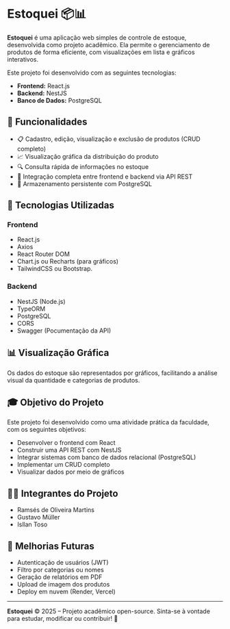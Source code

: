 # Estoquei 📦📊

**Estoquei** é uma aplicação web simples de controle de estoque, desenvolvida como projeto acadêmico. Ela permite o gerenciamento de produtos de forma eficiente, com visualizações em lista e gráficos interativos.

Este projeto foi desenvolvido com as seguintes tecnologias:
- **Frontend:** React.js
- **Backend:** NestJS
- **Banco de Dados:** PostgreSQL

## 🚀 Funcionalidades

- 📋 Cadastro, edição, visualização e exclusão de produtos (CRUD completo)
- 📈 Visualização gráfica da distribuição do produto
- 🔍 Consulta rápida de informações no estoque
- 🔄 Integração completa entre frontend e backend via API REST
- 💾 Armazenamento persistente com PostgreSQL

## 🧰 Tecnologias Utilizadas

### Frontend
- React.js
- Axios
- React Router DOM
- Chart.js ou Recharts (para gráficos)
- TailwindCSS ou Bootstrap. 

### Backend
- NestJS (Node.js)
- TypeORM
- PostgreSQL
- CORS
- Swagger (Pocumentação da API)

## 📊 Visualização Gráfica

Os dados do estoque são representados por gráficos, facilitando a análise visual da quantidade e categorias de produtos.

## 🎓 Objetivo do Projeto

Este projeto foi desenvolvido como uma atividade prática da faculdade, com os seguintes objetivos:

- Desenvolver o frontend com React
- Construir uma API REST com NestJS
- Integrar sistemas com banco de dados relacional (PostgreSQL)
- Implementar um CRUD completo
- Visualizar dados por meio de gráficos

## 👨‍💻 Integrantes do Projeto

- Ramsés de Oliveira Martins
- Gustavo Müller
- Isllan Toso

## 📌 Melhorias Futuras

- Autenticação de usuários (JWT)
- Filtro por categorias ou nomes
- Geração de relatórios em PDF
- Upload de imagem dos produtos
- Deploy em nuvem (Render, Vercel)

---

**Estoquei** © 2025 – Projeto acadêmico open-source. Sinta-se à vontade para estudar, modificar ou contribuir! 🚀
